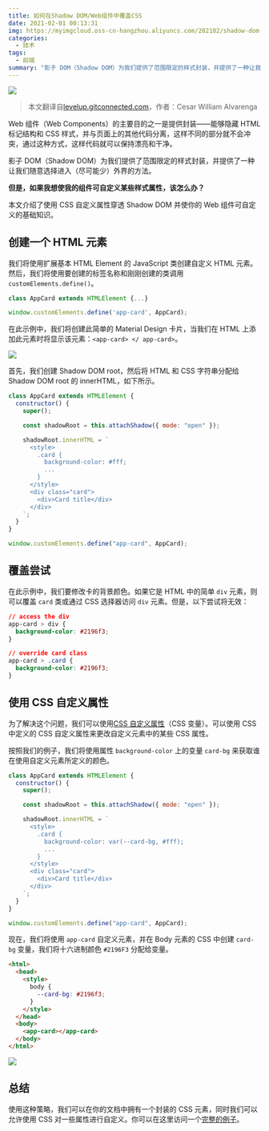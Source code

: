 ```yaml
---
title: 如何在Shadow DOM/Web组件中覆盖CSS
date: 2021-02-01 00:13:31
img: https://myimgcloud.oss-cn-hangzhou.aliyuncs.com/202102/shadow-dom-web-component/banner.png
categories:
  - 技术
tags:
  - 前端
summary: "影子 DOM（Shadow DOM）为我们提供了范围限定的样式封装，并提供了一种让我们随意选择进入（尽可能少）外界的方法。"
---
```


![](http://myimgcloud.oss-cn-hangzhou.aliyuncs.com/202102/shadow-dom-web-component/banner.png)

> 本文翻译自[levelup.gitconnected.com](https://levelup.gitconnected.com/how-to-override-css-in-a-shadow-dom-web-component-38ee2ad79cce)，作者：Cesar William Alvarenga

Web 组件（Web Components）的主要目的之一是提供封装——能够隐藏 HTML 标记结构和 CSS 样式，并与页面上的其他代码分离，这样不同的部分就不会冲突，通过这种方式，这样代码就可以保持漂亮和干净。

影子 DOM（Shadow DOM）为我们提供了范围限定的样式封装，并提供了一种让我们随意选择进入（尽可能少）外界的方法。

<!-- more -->

**但是，如果我想使我的组件可自定义某些样式属性，该怎么办？**

本文介绍了使用 CSS 自定义属性穿透 Shadow DOM 并使你的 Web 组件可自定义的基础知识。

## 创建一个 HTML 元素

我们将使用扩展基本 HTML Element 的 JavaScript 类创建自定义 HTML 元素。然后，我们将使用要创建的标签名称和刚刚创建的类调用`customElements.define()`。

```javascript
class AppCard extends HTMLElement {...}

window.customElements.define('app-card', AppCard);
```

在此示例中，我们将创建此简单的 Material Design 卡片，当我们在 HTML 上添加此元素时将显示该元素：`<app-card> </ app-card>`。

![](http://myimgcloud.oss-cn-hangzhou.aliyuncs.com/202102/shadow-dom-web-component/1.png)

首先，我们创建 Shadow DOM root，然后将 HTML 和 CSS 字符串分配给 Shadow DOM root 的 innerHTML，如下所示。

```javascript
class AppCard extends HTMLElement {
  constructor() {
    super();

    const shadowRoot = this.attachShadow({ mode: "open" });

    shadowRoot.innerHTML = `
      <style>
        .card {
          background-color: #fff;
          ...
        }
      </style>
      <div class="card">
        <div>Card title</div>
      </div>
    `;
  }
}

window.customElements.define("app-card", AppCard);
```

## 覆盖尝试

在此示例中，我们要修改卡的背景颜色。如果它是 HTML 中的简单 `div` 元素，则可以覆盖 `card` 类或通过 CSS 选择器访问 `div` 元素。但是，以下尝试将无效：

```css
// access the div
app-card > div {
  background-color: #2196f3;
}

// override card class
app-card > .card {
  background-color: #2196f3;
}
```

## 使用 CSS 自定义属性

为了解决这个问题，我们可以使用[CSS 自定义属性](https://developer.mozilla.org/en-US/docs/Web/CSS/--*)（CSS 变量）。可以使用 CSS 中定义的 CSS 自定义属性来更改自定义元素中的某些 CSS 属性。

按照我们的例子，我们将使用属性 `background-color` 上的变量 `card-bg` 来获取谁在使用自定义元素所定义的颜色。

```javascript
class AppCard extends HTMLElement {
  constructor() {
    super();

    const shadowRoot = this.attachShadow({ mode: "open" });

    shadowRoot.innerHTML = `
      <style>
        .card {
          background-color: var(--card-bg, #fff);
          ...
        }
      </style>
      <div class="card">
        <div>Card title</div>
      </div>
    `;
  }
}

window.customElements.define("app-card", AppCard);
```

现在，我们将使用 `app-card` 自定义元素，并在 Body 元素的 CSS 中创建 `card-bg` 变量，我们将十六进制颜色 `#2196F3` 分配给变量。

```html
<html>
  <head>
    <style>
      body {
        --card-bg: #2196f3;
      }
    </style>
  </head>
  <body>
    <app-card></app-card>
  </body>
</html>
```

![](http://myimgcloud.oss-cn-hangzhou.aliyuncs.com/202102/shadow-dom-web-component/2.png)

## 总结

使用这种策略，我们可以在你的文档中拥有一个封装的 CSS 元素，同时我们可以允许使用 CSS 对一些属性进行自定义。你可以在这里访问一个[完整的例子](https://codepen.io/cesarwbr/pen/abNyEPe)。
